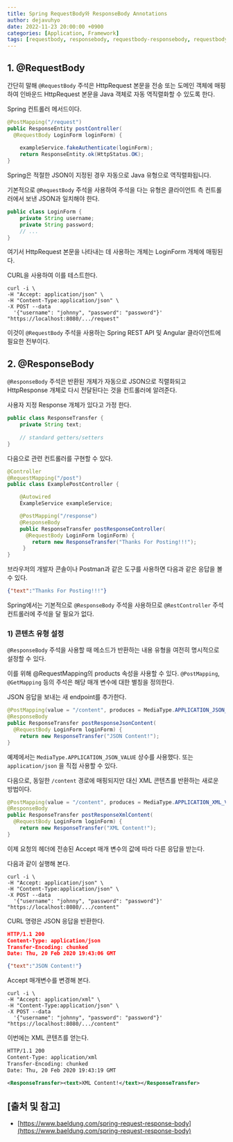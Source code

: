 ```yaml
---
title: Spring RequestBody와 ResponseBody Annotations
author: dejavuhyo
date: 2022-11-23 20:00:00 +0900
categories: [Application, Framework]
tags: [requestbody, responsebody, requestbody-responsebody, requestbody-annotations, responsebody-annotations, java-객체-역직열화, java-객체-직열화]
---
```


## 1. @RequestBody
간단히 말해 `@RequestBody` 주석은 HttpRequest 본문을 전송 또는 도메인 객체에 매핑 하여 인바운드 HttpRequest 본문을 Java 객체로 자동 역직렬화할 수 있도록 한다.

Spring 컨트롤러 메서드이다.

```java
@PostMapping("/request")
public ResponseEntity postController(
  @RequestBody LoginForm loginForm) {
 
    exampleService.fakeAuthenticate(loginForm);
    return ResponseEntity.ok(HttpStatus.OK);
}
```

Spring은 적절한 JSON이 지정된 경우 자동으로 Java 유형으로 역직렬화됩니다.

기본적으로 `@RequestBody` 주석을 사용하여 주석을 다는 유형은 클라이언트 측 컨트롤러에서 보낸 JSON과 일치해야 한다.

```java
public class LoginForm {
    private String username;
    private String password;
    // ...
}
```

여기서 HttpRequest 본문을 나타내는 데 사용하는 개체는 LoginForm 개체에 매핑된다.

CURL을 사용하여 이를 테스트한다.

```shell
curl -i \
-H "Accept: application/json" \
-H "Content-Type:application/json" \
-X POST --data 
  '{"username": "johnny", "password": "password"}' "https://localhost:8080/.../request"
```

이것이 `@RequestBody` 주석을 사용하는 Spring REST API 및 Angular 클라이언트에 필요한 전부이다.

## 2. @ResponseBody
`@ResponseBody` 주석은 반환된 개체가 자동으로 JSON으로 직렬화되고 HttpResponse 개체로 다시 전달된다는 것을 컨트롤러에 알려준다.

사용자 지정 Response 개체가 있다고 가정 한다.

```java
public class ResponseTransfer {
    private String text; 
    
    // standard getters/setters
}
```

다음으로 관련 컨트롤러를 구현할 수 있다.

```java
@Controller
@RequestMapping("/post")
public class ExamplePostController {

    @Autowired
    ExampleService exampleService;

    @PostMapping("/response")
    @ResponseBody
    public ResponseTransfer postResponseController(
      @RequestBody LoginForm loginForm) {
        return new ResponseTransfer("Thanks For Posting!!!");
     }
}
```

브라우저의 개발자 콘솔이나 Postman과 같은 도구를 사용하면 다음과 같은 응답을 볼 수 있다.

```json
{"text":"Thanks For Posting!!!"}
```

Spring에서는 기본적으로 `@ResponseBody` 주석을 사용하므로 `@RestController` 주석 컨트롤러에 주석을 달 필요가 없다.

### 1) 콘텐츠 유형 설정
`@ResponseBody` 주석을 사용할 때 메소드가 반환하는 내용 유형을 여전히 명시적으로 설정할 수 있다.

이를 위해 @RequestMapping의 products 속성을 사용할 수 있다. `@PostMapping`, `@GetMapping` 등의 주석은 해당 매개 변수에 대한 별칭을 정의한다.

JSON 응답을 보내는 새 endpoint를 추가한다.

```java
@PostMapping(value = "/content", produces = MediaType.APPLICATION_JSON_VALUE)
@ResponseBody
public ResponseTransfer postResponseJsonContent(
  @RequestBody LoginForm loginForm) {
    return new ResponseTransfer("JSON Content!");
}
```

예제에서는 `MediaType.APPLICATION_JSON_VALUE` 상수를 사용했다. 또는 `application/json` 을 직접 사용할 수 있다.

다음으로, 동일한 `/content` 경로에 매핑되지만 대신 XML 콘텐츠를 반환하는 새로운 방법이다.

```java
@PostMapping(value = "/content", produces = MediaType.APPLICATION_XML_VALUE)
@ResponseBody
public ResponseTransfer postResponseXmlContent(
  @RequestBody LoginForm loginForm) {
    return new ResponseTransfer("XML Content!");
}
```

이제 요청의 헤더에 전송된 Accept 매개 변수의 값에 따라 다른 응답을 받는다.

다음과 같이 실행해 본다.

```shell
curl -i \ 
-H "Accept: application/json" \ 
-H "Content-Type:application/json" \ 
-X POST --data 
  '{"username": "johnny", "password": "password"}' "https://localhost:8080/.../content"
```

CURL 명령은 JSON 응답을 반환한다.

```json
HTTP/1.1 200
Content-Type: application/json
Transfer-Encoding: chunked
Date: Thu, 20 Feb 2020 19:43:06 GMT

{"text":"JSON Content!"}
```

Accept 매개변수를 변경해 본다.

```shell
curl -i \
-H "Accept: application/xml" \
-H "Content-Type:application/json" \
-X POST --data
  '{"username": "johnny", "password": "password"}' "https://localhost:8080/.../content"
```

이번에는 XML 콘텐츠를 얻는다.

```xml
HTTP/1.1 200
Content-Type: application/xml
Transfer-Encoding: chunked
Date: Thu, 20 Feb 2020 19:43:19 GMT

<ResponseTransfer><text>XML Content!</text></ResponseTransfer>
```

## [출처 및 참고]
* [https://www.baeldung.com/spring-request-response-body](https://www.baeldung.com/spring-request-response-body)
